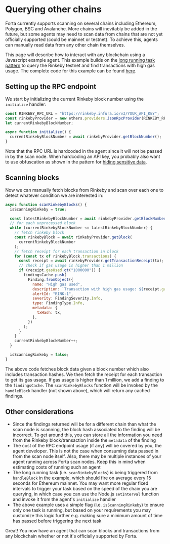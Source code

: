 # Querying other chains

Forta currently supports scanning on several chains including Ethereum, Polygon, BSC and Avalanche. More chains will inevitably be added in the future, but some agents may need to scan data from chains that are not yet officially supported (could be mainnet or testnet). To achieve this, agents can manually read data from any other chain themselves.

This page will describe how to interact with any blockchain using a Javascript example agent. This example builds on the [long running task pattern](long-running-tasks.md) to query the Rinkeby testnet and find transactions with high gas usage. The complete code for this example can be found [here](https://github.com/forta-protocol/forta-agent-examples/tree/master/querying-other-chains-js).

## Setting up the RPC endpoint

We start by initializing the current Rinkeby block number using the `initialize` handler:

```javascript
const RINKEBY_RPC_URL = "https://rinkeby.infura.io/v3/YOUR_API_KEY";
const rinkebyProvider = new ethers.providers.JsonRpcProvider(RINKEBY_RPC_URL);
let currentRinkebyBlockNumber;

async function initialize() {
  currentRinkebyBlockNumber = await rinkebyProvider.getBlockNumber();
}
```

Note that the RPC URL is hardcoded in the agent since it will not be passed in by the scan node. When hardcoding an API key, you probably also want to use obfuscation as shown in the pattern for [hiding sensitive data](sensitive-data.md).

## Scanning blocks

Now we can manually fetch blocks from Rinkeby and scan over each one to detect whatever condition we are interested in:

```javascript
async function scanRinkebyBlocks() {
  isScanningRinkeby = true;

  const latestRinkebyBlockNumber = await rinkebyProvider.getBlockNumber();
  // for each unprocessed block
  while (currentRinkebyBlockNumber <= latestRinkebyBlockNumber) {
    // fetch rinkeby block
    const rinkebyBlock = await rinkebyProvider.getBlock(
      currentRinkebyBlockNumber
    );
    // fetch receipt for each transaction in block
    for (const tx of rinkebyBlock.transactions) {
      const receipt = await rinkebyProvider.getTransactionReceipt(tx);
      // check if gas usage is higher than 1 million
      if (receipt.gasUsed.gt("1000000")) {
        findingsCache.push(
          Finding.fromObject({
            name: "High gas used",
            description: `Transaction with high gas usage: ${receipt.gasUsed.toString()}`,
            alertId: "RINK-1",
            severity: FindingSeverity.Info,
            type: FindingType.Info,
            metadata: {
              txHash: tx,
            },
          })
        );
      }
    }
    currentRinkebyBlockNumber++;
  }

  isScanningRinkeby = false;
}
```

The above code fetches block data given a block number which also includes transaction hashes. We then fetch the receipt for each transaction to get its gas usage. If gas usage is higher than 1 million, we add a finding to the `findingsCache`. The `scanRinkebyBlocks` function will be invoked by the `handleBlock` handler (not shown above), which will return any cached findings.

## Other considerations

- Since the findings returned will be for a different chain than what the scan node is scanning, the block hash associated to the finding will be incorrect. To get around this, you can store all the information you need from the Rinkeby block/transaction inside the `metadata` of the finding
- The cost of the RPC endpoint usage (if any) will be covered by you, the agent developer. This is not the case when consuming data passed in from the scan node itself. Also, there may be multiple instances of your agent running across Forta scan nodes. Keep this in mind when estimating costs of running such an agent
- The long running task (i.e. `scanRinkebyBlocks`) is being triggered from `handleBlock` in the example, which should fire on average every 15 seconds for Ethereum mainnet. You may want more regular fixed intervals to trigger your task based on the speed of the chain you are querying, in which case you can use the Node.js `setInterval` function and invoke it from the agent's `initialize` handler
- The above example uses a simple flag (i.e. `isScanningRinkeby`) to ensure only one task is running, but based on your requirements you may customize this logic further e.g. making sure a minimum amount of time has passed before triggering the next task

Great! You now have an agent that can scan blocks and transactions from any blockchain whether or not it's officially supported by Forta.
